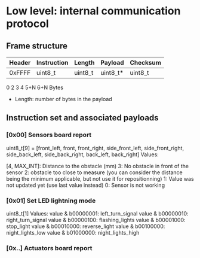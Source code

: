 # Low level: internal communication protocol

## Frame structure

| Header | Instruction | Length | Payload | Checksum |
|--------|-------------|--------|---------|----------|
| 0xFFFF |   uint8_t   | uint8_t| uint8_t*|  uint8_t |
0        2             3        4        5+N        6+N    Bytes

* Length: number of bytes in the payload

## Instruction set and associated payloads

### [0x00] Sensors board report
uint8_t[9] = [front_left, front, front_right, side_front_left, side_front_right, side_back_left, side_back_right, back_left, back_right]
Values:

[4, MAX_INT]: Distance to the obstacle (mm)
3: No obstacle in front of the sensor
2: obstacle too close to measure (you can consider the distance being the minimum applicable, but not use it for repositionning)
1: Value was not updated yet (use last value instead)
0: Sensor is not working

### [0x01] Set LED lightning mode
uint8_t[1]
Values:
value & b00000001: left_turn_signal
value & b00000010: right_turn_signal
value & b00000100: flashing_lights
value & b00001000: stop_light
value & b00010000: reverse_light
value & b00100000: night_lights_low
value & b01000000: night_lights_high

### [0x..] Actuators board report

